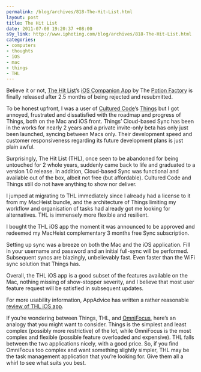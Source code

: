 ```yaml
--- 
permalink: /blog/archives/818-The-Hit-List.html
layout: post
title: The Hit List
date: 2011-07-08 19:20:37 +08:00
s9y_link: http://www.iphoting.com/blog/archives/818-The-Hit-List.html
categories: 
- computers
- thoughts
- iOS
- mac
- things
- THL
---
```

<p>Believe it or not, <a onclick="_gaq.push(['_trackPageview', '/extlink/www.potionfactory.com/thehitlist/']);"  href="http://www.potionfactory.com/thehitlist/">The Hit List</a>&#8217;s <a onclick="_gaq.push(['_trackPageview', '/extlink/www.potionfactory.com/thehitlist/iphone/']);"  href="http://www.potionfactory.com/thehitlist/iphone/">iOS Companion App</a> by The <a onclick="_gaq.push(['_trackPageview', '/extlink/www.potionfactory.com/']);"  href="http://www.potionfactory.com/">Potion Factory</a> is finally released after 2.5 months of being rejected and resubmitted.</p>

<p>To be honest upfront, I was a user of <a onclick="_gaq.push(['_trackPageview', '/extlink/culturedcode.com/']);"  href="http://culturedcode.com/">Cultured Code</a>&#8217;s <a onclick="_gaq.push(['_trackPageview', '/extlink/culturedcode.com/things/']);"  href="http://culturedcode.com/things/">Things</a> but I got annoyed, frustrated and dissatisfied with the roadmap and progress of Things, both on the Mac and iOS front. Things&#8217; Cloud-based Sync has been in the works for nearly 2 years and a private invite-only beta has only just been launched, syncing between Macs only. Their development speed and customer responsiveness regarding its future development plans is just plain awful.</p>

<p>Surprisingly, The Hit List (THL), once seen to be abandoned for being untouched for 2 whole years, suddenly came back to life and graduated to a version 1.0 release. In addition, Cloud-based Sync was functional and available out of the box, albeit not free (but affordable). Cultured Code and Things still do not have anything to show nor deliver.</p>

<p>I jumped at migrating to THL immediately since I already had a license to it from my MacHeist bundle, and the architecture of Things limiting my workflow and organisation of tasks had already got me looking for alternatives. THL is immensely more flexible and resilient.</p>

<p>I bought the THL iOS app the moment it was announced to be approved and redeemed my MacHeist complementary 3 months free Sync subscription.</p>

<p>Setting up sync was a breeze on both the Mac and the iOS application. Fill in your username and password and an initial full-sync will be performed. Subsequent syncs are blazingly, unbelievably fast. Even faster than the WiFi sync solution that Things has.</p>

<p>Overall, the THL iOS app is a good subset of the features available on the Mac, nothing missing of show-stopper severity, and I believe that most user feature request will be satisfied in subsequent updates.</p>

<p>For more usability information, AppAdvice has written a rather reasonable <a onclick="_gaq.push(['_trackPageview', '/extlink/appadvice.com/appnn/2011/07/quickadvice-thehitlist']);"  href="http://appadvice.com/appnn/2011/07/quickadvice-thehitlist">review of THL iOS app</a>.</p>

<p>If you&#8217;re wondering between Things, THL, and <a onclick="_gaq.push(['_trackPageview', '/extlink/www.omnigroup.com/products/omnifocus/']);"  href="http://www.omnigroup.com/products/omnifocus/">OmniFocus</a>, here&#8217;s an analogy that you might want to consider. Things is the simplest and least complex (possibly more restrictive) of the lot, while OmniFocus is the most complex and flexible (possible feature overloaded and expensive). THL falls between the two applications nicely, with a good price. So, if you find OmniFocus too complex and want something slightly simpler, THL may be the task management application that you&#8217;re looking for. Give them all a whirl to see what suits you best.</p>
